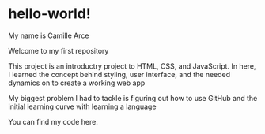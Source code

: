 # hello-world! #
My name is Camille Arce

Welcome to my first repository

This project is an introductry project to HTML, CSS, and JavaScript. In here, I learned the concept behind styling, user interface, and the needed dynamics on to create a working web app

My biggest problem I had to tackle is figuring out how to use GitHub and the initial learning curve with learning a language


You can find my code here.

